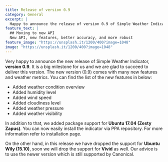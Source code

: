 ```yaml
---
title: Release of version 0.9
category: General
excerpt: |
  Happy to announce the release of version 0.9 of Simple Weather Indicator which delivers with set of new features
feature_text: |
  ## Moving to new API
  New API, new features, better accuracy, and more robust
feature_image: "https://unsplash.it/1200/400?image=1048"
image: "https://unsplash.it/1200/400?image=1048"
---
```


Very happy to announce the new release of Simple Weather Indicator, **version 0.9**. It is a big milestone for us and we are glad to succeed to deliver this version.
The new version (0.9) comes with many new features and weather metrics. You can find the list of the new features in below:

- Added weather condition overview
- Added humidity level 
- Added wind speed
- Added cloudiness level
- Added weather pressure
- Added weather visibility

In addition to that, we added package support for **Ubuntu 17.04 (Zesty Zapus)**. You can now easily install the indicator via PPA repository. For more information refer to installation page. 

On the other hand, in this release we have dropped the support for **Ubuntu Wily (15.10)**, soon we will drop the support for **Vivid** as well. Our advice is to use the newer version which is still supported by Canonical.

